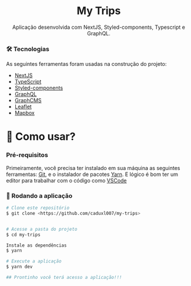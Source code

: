 <h1 align="center">My Trips</h1>
<p align="center">Aplicação desenvolvida com NextJS, Styled-components, Typescript e GraphQL.</p>


### 🛠 Tecnologias

As seguintes ferramentas foram usadas na construção do projeto:  

- [NextJS](https://nextjs.org/)
- [TypeScript](https://www.typescriptlang.org/) 
- [Styled-components](https://styled-components.com/)
- [GraphQL](https://graphql.org/)
- [GraphCMS](https://graphcms.com/)
- [Leaflet](https://leafletjs.com/)
- [Mapbox](https://www.mapbox.com/)

<h1>📱 Como usar? </h1> 

### Pré-requisitos

Primeiramente, você precisa ter instalado em sua máquina as seguintes ferramentas:
[Git](https://git-scm.com), e o instalador de pacotes [Yarn](https://yarnpkg.com/). 
E lógico é bom ter um editor para trabalhar com o código como [VSCode](https://code.visualstudio.com/)

### 🎲 Rodando a aplicação

```bash
# Clone este repositório
$ git clone <https://github.com/caduxl007/my-trips>


# Acesse a pasta do projeto
$ cd my-trips

Instale as dependências
$ yarn

# Execute a aplicação
$ yarn dev

## Prontinho você terá acesso a aplicação!!! 
```
